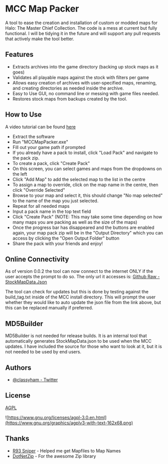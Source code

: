 
# MCC Map Packer

A tool to ease the creation and installation of custom or modded maps for Halo: The Master Chief Collection.
The code is a mess at current but fully functional. I will be tidying it in the future and will support any pull requests that actively make the tool better.




## Features

- Extracts archives into the game directory (backing up stock maps as it goes)
- Validates all playable maps against the stock with filters per game
- Allows easy creation of archives with user-specified maps, renaming, and creating directories as needed inside the archive.
- Easy to Use GUI, no command line or messing with game files needed.
- Restores stock maps from backups created by the tool.

## How to Use

A video tutorial can be found [here](https://www.youtube.com/watch?v=X2O5wQ_j0j0)

- Extract the software
- Run "MCCMapPacker.exe"
- Fill out your game path if prompted
- If you already have a pack to install, click "Load Pack" and navigate to the pack zip. 
- To create a pack, click "Create Pack"
- On this screen, you can select games and maps from the dropdowns on the left
- Click "Add Map" to add the selected map to the list in the centre
- To assign a map to override, click on the map name in the centre, then click "Override Selected"
- Browse to your map and select it, this should change "No map selected" to the name of the map you just selected.
- Repeat for all needed maps
- Input a pack name in the top text field
- Click "Create Pack" (NOTE: This may take some time depending on how many maps you are packing as well as the size of the maps)
- Once the progress bar has disappeared and the buttons are enabled again, your map pack zip will be in the "Output Directory" which you can access by clicking the "Open Output Folder" button 
- Share the pack with your friends and enjoy!

## Online Connectivity

As of version 0.0.2 the tool can now connect to the internet ONLY if the user accepts the prompt to do so. The only url it accesses is: [Github Raw - StockMapData.Json](https://raw.githubusercontent.com/classyham/MCCStockMapHashes/main/StockMapData.json)

The tool can check for updates but this is done by testing against the build_tag.txt inside of the MCC install directory. This will prompt the user whether they would like to auto update the json file from the link above, but this can be replaced manually if preferred. 

## MD5Builder
MD5Builder is not needed for release builds. It is an internal tool that automatically generates StockMapData.json to be used when the MCC updates. I have included the source for those who want to look at it, but it is not needed to be used by end users.

## Authors

- [@classyham - Twitter](https://twitter.com/Classyham)


## License

[AGPL](https://www.gnu.org/licenses/agpl-3.0.en.html)

![https://www.gnu.org/licenses/agpl-3.0.en.html](https://www.gnu.org/graphics/agplv3-with-text-162x68.png)


## Thanks
- [R93 Sniper](https://twitter.com/R93_Sniper) - Helped me get Mapfiles to Map Names
- [DotNetZip](https://github.com/haf/DotNetZip.Semverd) - For the awesome Zip library
